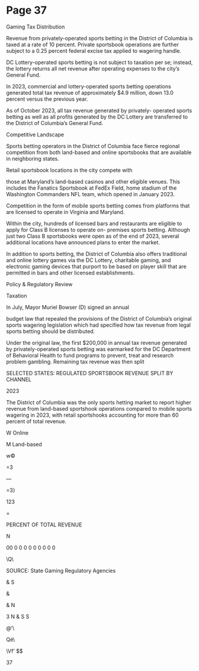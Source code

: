 # Page 37

Gaming Tax Distribution

Revenue from privately-operated sports betting in the
District of Columbia is taxed at a rate of 10 percent.
Private sportsbook operations are further subject to a 0.25
percent federal excise tax applied to wagering handle.

DC Lottery-operated sports betting is not subject to
taxation per se; instead, the lottery returns all net revenue
after operating expenses to the city’s General Fund.

In 2023, commercial and lottery-operated sports betting
operations generated total tax revenue of approximately
$4.9 million, down 13.0 percent versus the previous year.

As of October 2023, all tax revenue generated by privately-
operated sports betting as well as all profits generated by
the DC Lottery are transferred to the District of Columbia’s
General Fund.

Competitive Landscape

Sports betting operators in the District of Columbia face
fierce regional competition from both land-based and
online sportsbooks that are available in neighboring states.

Retail sportsbook locations in the city compete with

those at Maryland’s land-based casinos and other eligible
venues. This includes the Fanatics Sportsbook at FedEx
Field, home stadium of the Washington Commanders NFL
team, which opened in January 2023.

Competition in the form of mobile sports betting comes
from platforms that are licensed to operate in Virginia and
Maryland.

Within the city, hundreds of licensed bars and restaurants
are eligible to apply for Class B licenses to operate on-
premises sports betting. Although just two Class B
sportsbooks were open as of the end of 2023, several
additional locations have announced plans to enter the
market.

In addition to sports betting, the District of Columbia
also offers traditional and online lottery games via the DC
Lottery, charitable gaming, and electronic gaming devices
that purport to be based on player skill that are permitted
in bars and other licensed establishments.

Policy & Regulatory Review

Taxation

In July, Mayor Muriel Bowser (D) signed an annual

budget law that repealed the provisions of the District of
Columbia’s original sports wagering legislation which had
specified how tax revenue from legal sports betting should
be distributed.

Under the original law, the first $200,000 in annual tax
revenue generated by privately-operated sports betting
was earmarked for the DC Department of Behavioral
Health to fund programs to prevent, treat and research
problem gambling. Remaining tax revenue was then split

SELECTED STATES: REGULATED SPORTSBOOK REVENUE SPLIT BY CHANNEL

2023

The District of Columbia was the only sports hetting market to report higher revenue from land-based sportshook operations
compared to mobile sports wagering in 2023, with retail sportshooks accounting for more than 60 percent of total revenue.

W Online

M Land-based

w©

=3

—

=3}

123

=

PERCENT OF TOTAL REVENUE

N

00
0
0
0
0
0
0
0
0
0

\\Q\

SOURCE: State Gaming Regulatory Agencies

&
S

&

&
N

3
N
&
S
S

\@‘\

Qé\

\Vf’
$$

37
